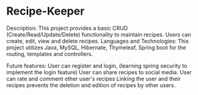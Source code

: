 # Recipe-Keeper
Description:
This project provides a basic CRUD (Create/Read/Update/Delete) functionality to  maintain recipes. Users can create, edit, view and delete
recipes.
Languages and Technologies:
This project utilizes Java, MySQL, Hibernate, Thymeleaf, Spring boot for the routing, templates and controllers.

Future features:
User can register and login, (learning spring security to implement the login feature)
User can share recipes to social media.
User can rate and comment other user's recipes
Linking the user and their recipes prevents the deletion and edition of recipes by other users.
